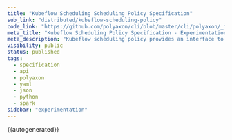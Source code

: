 ```yaml
---
title: "Kubeflow Scheduling Scheduling Policy Specification"
sub_link: "distributed/kubeflow-scheduling-policy"
code_link: "https://github.com/polyaxon/cli/blob/master/cli/polyaxon/_flow/run/kubeflow/scheduling_policy.py"
meta_title: "Kubeflow Scheduling Policy Specification - Experimentation"
meta_description: "Kubeflow scheduling policy provides an interface to define a scheduling logic for TFJob/MPIJob/PytorchJob."
visibility: public
status: published
tags:
  - specification
  - api
  - polyaxon
  - yaml
  - json
  - python
  - spark
sidebar: "experimentation"
---
```


{{autogenerated}}
